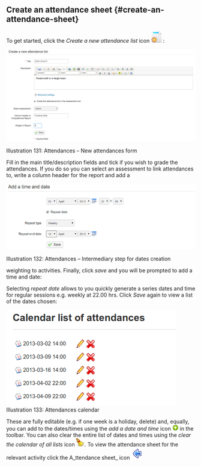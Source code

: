 ## Create an attendance sheet {#create-an-attendance-sheet}

To get started, click the _Create a new attendance list_ icon ![](../assets/graphics245.png):

![](../assets/images178.png)

Illustration 131: Attendances – New attendances form

Fill in the main title/description fields and tick if you wish to grade the attendances. If you do so you can select an assessment to link attendances to, write a column header for the report and add a

![](../assets/graphics249.png)

Illustration 132: Attendances – Intermediary step for dates creation

weighting to activities. Finally, click _save_ and you will be prompted to add a time and date:

Selecting _repeat date_ allows to you quickly generate a series dates and time for regular sessions e.g. weekly at 22.00 hrs. Click _Save_ again to view a list of the dates chosen:

![](../assets/graphics253.png)Illustration 133: Attendances calendar

These are fully editable (e.g. if one week is a holiday, delete) and, equally, you can add to the dates/times using the _add a date and time_ icon ![](../assets/graphics246.png) in the toolbar. You can also clear the entire list of dates and times using the _clear the calendar of all lists_ icon ![](../assets/graphics247.png). To view the attendance sheet for the relevant activity click the A_ttendance sheet_ icon ![](../assets/graphics250.png)